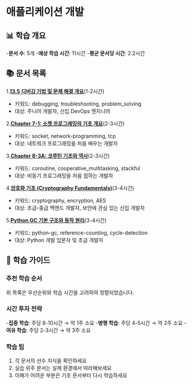 # 애플리케이션 개발

## 📊 학습 개요

-**문서 수**: 5개
-**예상 학습 시간**: 11시간
-**평균 문서당 시간**: 2.2시간

## 📚 문서 목록

1.**[13.5 디버깅 기법 및 문제 해결 개요](../../../../chapter-12-observability-debugging/13-41-debugging-troubleshooting.md)**(1-2시간)

- 키워드: debugging, troubleshooting, problem_solving
- 대상: 주니어 개발자, 신입 DevOps 엔지니어

2.**[Chapter 7-1: 소켓 프로그래밍의 기초 개요](../../docs/cs/guide/chapter-07-network-programming-07-07-01-socket-basics.md)**(2-3시간)

- 키워드: socket, network-programming, tcp
- 대상: 네트워크 프로그래밍을 처음 배우는 개발자

3.**[Chapter 8-3A: 코루틴 기초와 역사](../../../../chapter-10-async-programming/08-02-coroutine-fundamentals.md)**(2-3시간)

- 키워드: coroutine, cooperative_multitasking, stackful
- 대상: 비동기 프로그래밍을 처음 접하는 개발자

4.**[암호화 기초 (Cryptography Fundamentals)](../../../../chapter-17-security-engineering/15-03-cryptography-fundamentals.md)**(3-4시간)

- 키워드: cryptography, encryption, AES
- 대상: 초급-중급 백엔드 개발자, 보안에 관심 있는 신입 개발자

5.**[Python GC 기본 구조와 동작 원리](../../../../chapter-08-memory-allocator-gc/09-05-1-python-gc-fundamentals.md)**(3-4시간)

- 키워드: python-gc, reference-counting, cycle-detection
- 대상: Python 개발 입문자 및 초급 개발자

## 🎯 학습 가이드

### 추천 학습 순서

위 목록은 우선순위와 학습 시간을 고려하여 정렬되었습니다.

### 시간 투자 전략

-**집중 학습**: 주당 8-10시간 → 약 1주 소요
-**병행 학습**: 주당 4-5시간 → 약 2주 소요
-**여유 학습**: 주당 2-3시간 → 약 3주 소요

### 학습 팁

1. 각 문서의 선수 지식을 확인하세요
2. 실습 위주 문서는 실제 환경에서 따라해보세요
3. 이해가 어려운 부분은 기초 문서부터 다시 학습하세요
